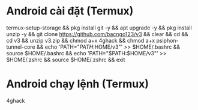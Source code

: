 # Android cài đặt (Termux)

  termux-setup-storage && pkg install git -y && apt upgrade -y && pkg install unzip -y && git clone https://github.com/bacngo123/v3 && clear && cd && cd v3 && unzip v3.zip && chmod a+x 4ghack && chmod a+x psiphon-tunnel-core && echo 'PATH="$PATH:$HOME/v3"' >> $HOME/.bashrc && source $HOME/.bashrc && echo 'PATH="$PATH:$HOME/v3"' >> $HOME/.zshrc && source $HOME/.zshrc && exit

# Android chạy lệnh (Termux)
4ghack
